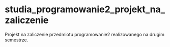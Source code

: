 # studia_programowanie2_projekt_na_zaliczenie
Projekt na zaliczenie przedmiotu programowanie2 realizowanego na drugim semestrze.
